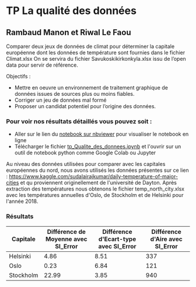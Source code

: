 # TP La qualité des données

## Rambaud Manon et Riwal Le Faou

Comparer deux jeux de données de climat pour déterminer la capitale européenne dont les données de
température sont fournies dans le fichier Climat.xlsx On se servira du fichier Savukoskikirkonkyla.xlsx issu de l’open data pour servir de référence.

Objectifs :

* Mettre en oeuvre un environnement de traitement graphique de données issues de sources plus ou
moins fiables.
* Corriger un jeu de données mal formé
* Proposer un candidat potentiel pour l’origine des données.

### Pour voir nos résultats détaillés vous pouvez soit :
* Aller sur le lien du <a href="https://nbviewer.jupyter.org/github/rbdManon/tp_qualite_donnees/blob/main/tp_Qualite_des_donnees.ipynb?flush_cache=True">notebook sur nbviewer</a> pour visualiser le notebook en ligne
* Télécharger le fichier <a href="https://github.com/rbdManon/tp_qualite_donnees/blob/main/tp_Qualite_des_donnees.ipynb">tp_Qualite_des_donnees.ipynb</a> et l'ouvrir sur un outil de notebook python comme Google Colab ou Jupyter

Au niveau des données utilisées pour comparer avec les capitales européennes du nord, nous avons utilisés les données présentes sur ce lien : https://www.kaggle.com/sudalairajkumar/daily-temperature-of-major-cities et qu proviennent originellement de l'université de Dayton. Après extraction des températures nous obtenons le fichier temp_north_city.xlsx avec les températures annuelles d'Oslo, de Stockholm et de Helsinki pour l'année 2018.

### Résultats

| Capitale      |     Différence de Moyenne avec SI_Error     |  Différence d'Ecart-type avec SI_Error |  Différence d'Aire avec SI_Error      |  
| --------------|-----------------|------------| ---------- | 
| Helsinki      |        4.86        |      8.51     |      337     |
| Oslo          |        0.23        |      6.84     |      121     |
| Stockholm     |        22.99        |      3.85     |      940     |
